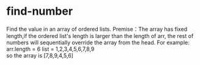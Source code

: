 # find-number
Find the value in an array of ordered lists.
Premise：The array has fixed length,if the ordered list's length is larger than the length of arr,
         the rest of numbers will sequentially override the array from the head.
For example: arr.length = 6   list = 1,2,3,4,5,6,7,8,9       
             so the array is [7,8,9,4,5,6]
